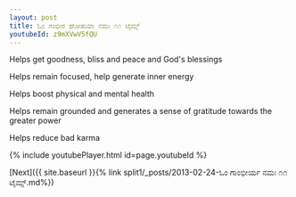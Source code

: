```yaml
---
layout: post
title: ಓಂ ಗಂಭೀರ ಘೋಷಯಾ ನಮಃ ೧೧ ಟೈಮ್ಸ್
youtubeId: z9mXVwV5fQU
---
```

 
 
Helps get goodness, bliss and peace and God's blessings
 
Helps remain focused, help generate inner energy 
 
Helps boost physical and mental health 
 
Helps remain grounded and generates a sense of gratitude towards the greater power 
 
Helps reduce bad karma
 
 
 
 


{% include youtubePlayer.html id=page.youtubeId %}
 
[Next]({{ site.baseurl }}{% link  split1/_posts/2013-02-24-ಓಂ ಗಾಂಭೀರ್ಯ ನಮಃ ೧೧ ಟೈಮ್ಸ್.md%})
 

